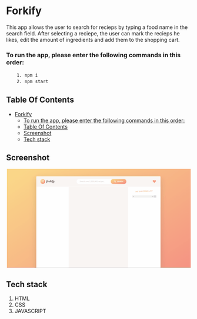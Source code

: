 # Forkify
This app allows the user to search for recieps by typing a food name in the search field.
After selecting a reciepe, the user can mark the recieps he likes, edit the amount of ingredients and add them to the shopping cart.

### To run the app, please enter the following commands in this order:
```sh
    1. npm i
    2. npm start
```


## Table Of Contents
- [Forkify](#loop-machine)
    - [To run the app, please enter the following commands in this order:](#to-run-the-app-please-enter-the-following-commands-in-this-order)
  - [Table Of Contents](#table-of-contents)
  - [Screenshot](#screenshot)
  - [Tech stack](#tech-stack)
  
## Screenshot
<p align="center"><img src="./src/images/forkify.gif" width="500" /></p>

## Tech stack
1. HTML
2. CSS
3. JAVASCRIPT

